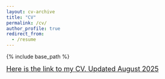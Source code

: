```yaml
---
layout: cv-archive
title: "CV"
permalink: /cv/
author_profile: true
redirect_from:
  - /resume
---
```


<style>
a.uline {text-decoration:underline; font-size: 18px;} /* Increased font size */
</style>

{% include base_path %}

<a href="../files/CV_2025.pdf" class="uline">Here is the link to my CV. Updated August 2025</a>

<!--
## Education
---
**In Progress**<br>
Ph.D. in Knowledge<br>
University<br>
*Advisor: Prof. Albert Einstein*

**1990-2010**<br>
B.S. in Partying<br>
School<br>
*Advisor: Prof. Paul Dirac*

## Research experience
---

**2015 - Present**<br>
Position<br>
I accomplished some things.<br>
*Relevant Publications: <a href="../publications/publication1" class="uline">Name2 et al. 2016</a>*<br>


## Service and Outreach
---
**2013 - Present**<br>
Outreach<br>


## Publications
---
**Name2** et al. "Title of paper 1", 2016.



## Awards and Honors
---
Best Jekyll Theme, *Spring 2018*<br>


## Talks and Presentations
---
"Seminar 17", University Colloquium, *March 2018*


## Teaching
---
**Summer 1900**<br>
Primary Instructor<br>
*Quantum Field Theory 101*

-->
